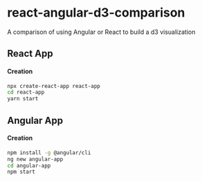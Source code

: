 # react-angular-d3-comparison
A comparison of using Angular or React to build a d3 visualization

## React App

#### Creation

```bash
npx create-react-app react-app
cd react-app
yarn start
```

## Angular App

#### Creation

```bash
npm install -g @angular/cli
ng new angular-app
cd angular-app
npm start
```
